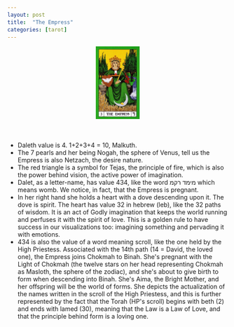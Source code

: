 ```yaml
---
layout: post
title:  "The Empress"
categories: [tarot]
---
```

<div style="text-align: center;">
  <img src="/images/empress.jpg" alt="the empress" style="width: 20%;" />
</div>
<br><br>

- Daleth value is 4. 1+2+3+4 = 10, Malkuth.
- The 7 pearls and her being Nogah, the sphere of Venus, tell us the Empress is also Netzach, the desire nature.
- The red triangle is a symbol for Tejas, the principle of fire, which is also the power behind vision, the active power of imagination.
- Dalet, as a letter-name, has value 434, like the word מימד רקמ which means womb. We notice, in fact, that the Empress is pregnant.
- In her right hand she holds a heart with a dove descending upon it. The dove is spirit. The heart has value 32 in hebrew (leb), like the 32 paths of wisdom. It is an act of Godly imagination that keeps the world running and perfuses it with the spirit of love. This is a golden rule to have success in our visualizations too: imagining something and pervading it with emotions.
- 434 is also the value of a word meaning scroll, like the one held by the High Priestess. Associated with the 14th path (14 = David, the loved one), the Empress joins Chokmah to Binah. She's pregnant with the Light of Chokmah (the twelve stars on her head representing Chokmah as Masloth, the sphere of the zodiac), and she's about to give birth to form when descending into Binah. She's Aima, the Bright Mother, and her offspring will be the world of forms. She depicts the actualization of the names written in the scroll of the High Priestess, and this is further represented by the fact that the Torah (HP's scroll) begins with beth (2) and ends with lamed (30), meaning that the Law is a Law of Love, and that the principle behind form is a loving one.
